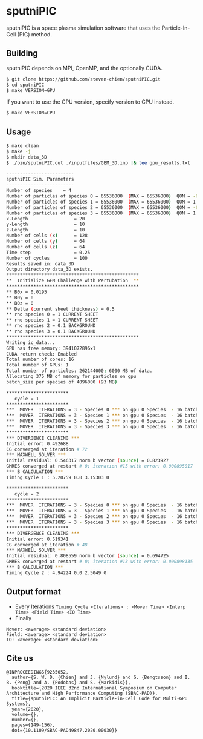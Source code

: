 
# sputniPIC
sputniPIC is a space plasma simulation software that uses the Particle-In-Cell (PIC) method.
## Building
sputniPIC depends on MPI, OpenMP, and the optionally CUDA.
```bash
$ git clone https://github.com/steven-chien/sputniPIC.git
$ cd sputniPIC
$ make VERSION=GPU
```
If you want to use the CPU version, specify version to CPU instead.
```bash
$ make VERSION=CPU
```
## Usage
```bash
$ make clean
$ make -j
$ mkdir data_3D
$ ./bin/sputniPIC.out ./inputfiles/GEM_3D.inp |& tee gpu_results.txt

-------------------------
sputniPIC Sim. Parameters
-------------------------
Number of species    = 4
Number of particles of species 0 = 65536000	 (MAX = 65536000)  QOM = -64
Number of particles of species 1 = 65536000	 (MAX = 65536000)  QOM = 1
Number of particles of species 2 = 65536000	 (MAX = 65536000)  QOM = -64
Number of particles of species 3 = 65536000	 (MAX = 65536000)  QOM = 1
x-Length                 = 20
y-Length                 = 10
z-Length                 = 10
Number of cells (x)      = 128
Number of cells (y)      = 64
Number of cells (z)      = 64
Time step                = 0.25
Number of cycles         = 100
Results saved in: data_3D
Output directory data_3D exists.
*************************************************
**  Initialize GEM Challenge with Pertubation  **
*************************************************
** B0x = 0.0195
** B0y = 0
** B0z = 0
** Delta (current sheet thickness) = 0.5
** rho species 0 = 1 CURRENT SHEET 
** rho species 1 = 1 CURRENT SHEET 
** rho species 2 = 0.1 BACKGROUND 
** rho species 3 = 0.1 BACKGROUND 
*************************************************
Writing ic_data...
GPU has free memory: 3941072896x1
CUDA return check: Enabled
Total number of cores: 16
Total number of GPUs: 1
Total number of particles: 262144000; 6000 MB of data.
Allocating 375 MB of memory for particles on gpu
batch_size per species of 4096000 (93 MB)

***********************
   cycle = 1
***********************
***  MOVER  ITERATIONS = 3 - Species 0 *** on gpu 0 Species  - 16 batches 
***  MOVER  ITERATIONS = 3 - Species 1 *** on gpu 0 Species  - 16 batches 
***  MOVER  ITERATIONS = 3 - Species 2 *** on gpu 0 Species  - 16 batches 
***  MOVER  ITERATIONS = 3 - Species 3 *** on gpu 0 Species  - 16 batches 
***********************
*** DIVERGENCE CLEANING ***
Initial error: 0.492688
CG converged at iteration # 72
*** MAXWELL SOLVER ***
Initial residual: 0.546317 norm b vector (source) = 0.823927
GMRES converged at restart # 0; iteration #15 with error: 0.000895017
*** B CALCULATION ***
Timing Cycle 1 : 5.20759 0.0 3.15303 0

***********************
   cycle = 2
***********************
***  MOVER  ITERATIONS = 3 - Species 0 *** on gpu 0 Species  - 16 batches 
***  MOVER  ITERATIONS = 3 - Species 1 *** on gpu 0 Species  - 16 batches 
***  MOVER  ITERATIONS = 3 - Species 2 *** on gpu 0 Species  - 16 batches 
***  MOVER  ITERATIONS = 3 - Species 3 *** on gpu 0 Species  - 16 batches 
***********************
*** DIVERGENCE CLEANING ***
Initial error: 0.519341
CG converged at iteration # 48
*** MAXWELL SOLVER ***
Initial residual: 0.808559 norm b vector (source) = 0.694725
GMRES converged at restart # 0; iteration #13 with error: 0.000898135
*** B CALCULATION ***
Timing Cycle 2 : 4.94224 0.0 2.5049 0


```
## Output format
- Every Iterations
```Timing Cycle <Iterations> : <Mover Time> <Interp Time> <Field Time> <IO Time>```
- Finally
```
Mover: <average> <standard deviation>
Field: <average> <standard deviation>
IO: <average> <standard deviation>
```
## Cite us
```
@INPROCEEDINGS{9235052,
  author={S. W. D. {Chien} and J. {Nylund} and G. {Bengtsson} and I. B. {Peng} and A. {Podobas} and S. {Markidis}},
  booktitle={2020 IEEE 32nd International Symposium on Computer Architecture and High Performance Computing (SBAC-PAD)}, 
  title={sputniPIC: An Implicit Particle-in-Cell Code for Multi-GPU Systems}, 
  year={2020},
  volume={},
  number={},
  pages={149-156},
  doi={10.1109/SBAC-PAD49847.2020.00030}}
```
